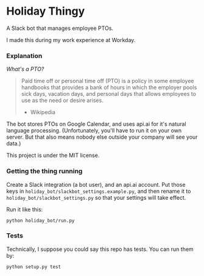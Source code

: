 # Holiday Thingy
A Slack bot that manages employee PTOs.

I made this during my work experience at Workday.

### Explanation
_What's a PTO?_
> Paid time off or personal time off (PTO) is a policy in some employee handbooks that provides a bank of hours in which the employer pools sick days, vacation days, and personal days that allows employees to use as the need or desire arises.
> - Wikipedia

The bot stores PTOs on Google Calendar, and uses api.ai for it's natural language processing. (Unfortunately, you'll have to run it on your own server. But that also means nobody else outside your company will see your data.)

This project is under the MIT license.

### Getting the thing running
Create a Slack integration (a bot user), and an api.ai account. Put those keys in `holiday_bot/slackbot_settings.example.py`, and then rename it to `holiday_bot/slackbot_settings.py` so that your settings will take effect.

Run it like this:
```
python holiday_bot/run.py
```

### Tests
Technically, I suppose you could say this repo has tests. You can run them by:

```
python setup.py test
```
